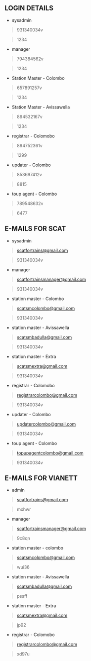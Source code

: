 ## LOGIN DETAILS

* sysadmin

> 931340034v

> 1234

* manager

> 794384562v

> 1234

* Station Master - Colombo

> 657891257v

> 1234

* Station Master - Avissawella

> 894532167v

> 1234

* registrar - Colomobo

> 894752361v

> 1299

* updater - Colombo

> 853697412v

> 8815

* toup agent - Colombo

> 789548632v

> 6477


## E-MAILS FOR SCAT

* sysadmin

> scatfortrains@gmail.com

> 931340034v

* manager 

> scatfortrainsmanager@gmail.com

> 931340034v

* station master - Colombo

> scatsmcolombo@gmail.com

> 931340034v

* station master - Avissawella

> scatsmbadulla@gmail.com

> 931340034v

* station master - Extra

> scatsmextra@gmail.com

> 931340034v

* registrar - Colomobo

> registrarcolombo@gmail.com

> 931340034v

* updater - Colombo

> updatercolombo@gmail.com

> 931340034v

* toup agent - Colombo

> topupagentcolombo@gmail.com

> 931340034v


## E-MAILS FOR VIANETT

* admin

> scatfortrains@gmail.com

> mxhwr

* manager

> scatfortrainsmanager@gmail.com

> 9c8qn

* station master - colombo

> scatsmcolombo@gmail.com

> wui36

* station master - Avissawella

> scatsmbadulla@gmail.com

> pssff

* station master - Extra

> scatsmextra@gmail.com

> jp92

* registrar - Colomobo

> registrarcolombo@gmail.com

> xd97u
